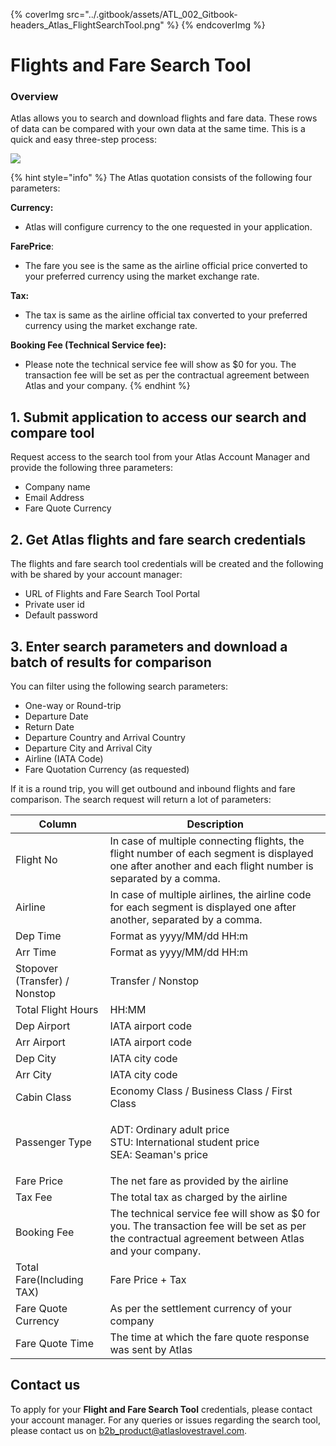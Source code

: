 
{% coverImg src="../.gitbook/assets/ATL_002_Gitbook-headers_Atlas_FlightSearchTool.png" %}
{% endcoverImg %}




# Flights and Fare Search Tool

### Overview

Atlas allows you to search and download flights and fare data. These rows of data can be compared with your own data at the same time. This is a quick and easy three-step process:

![](<http://res.atlaslovestravel.com/gitbook/assets/ATL_002_Flights & Fare Search Tool.png>)

{% hint style="info" %}
The Atlas quotation consists of the following four parameters:

**Currency:**

* Atlas will configure currency to the one requested in your application.

**FarePrice**:

* The fare you see is the same as the airline official price converted to your preferred currency using the market exchange rate.

**Tax:**

* The tax is same as the airline official tax converted to your preferred currency using the market exchange rate.

**Booking Fee (Technical Service fee):**

* Please note the technical service fee will show as $0 for you. The transaction fee will be set as per the contractual agreement between Atlas and your company.
{% endhint %}

## **1.** Submit application to access our search and compare tool

Request access to the search tool from your Atlas Account Manager and provide the following three parameters:

* Company name
* Email Address
* Fare Quote Currency

## 2. Get Atlas flights and fare search credentials

The flights and fare search tool credentials will be created and the following with be shared by your account manager:

* URL of Flights and Fare Search Tool Portal
* Private user id
* Default password

## 3. Enter search parameters and download a batch of results for comparison

You can filter using the following search parameters:

* One-way or Round-trip
* Departure Date
* Return Date
* Departure Country and Arrival Country
* Departure City and Arrival City
* Airline (IATA Code)
* Fare Quotation Currency (as requested)

If it is a round trip, you will get outbound and inbound flights and fare comparison. The search request will return a lot of parameters:



| Column                        | Description                                                                                                                                              |
| ----------------------------- | -------------------------------------------------------------------------------------------------------------------------------------------------------- |
| Flight No                     | In case of multiple connecting flights, the flight number of each segment is displayed one after another and each flight number is separated by a comma. |
| Airline                       | In case of multiple airlines, the airline code for each segment is displayed one after another, separated by a comma.                                    |
| Dep Time                      | Format as yyyy/MM/dd HH:m                                                                                                                                |
| Arr Time                      | Format as yyyy/MM/dd HH:m                                                                                                                                |
| Stopover (Transfer) / Nonstop | Transfer / Nonstop                                                                                                                                       |
| Total Flight Hours            | HH:MM                                                                                                                                                    |
| Dep Airport                   | IATA airport code                                                                                                                                        |
| Arr Airport                   | IATA airport code                                                                                                                                        |
| Dep City                      | IATA city code                                                                                                                                           |
| Arr City                      | IATA city code                                                                                                                                           |
| Cabin Class                   | Economy Class / Business Class / First Class                                                                                                             |
| Passenger Type                | <p>ADT: Ordinary adult price<br>STU: International student price<br>SEA: Seaman's price</p>                                                              |
| Fare Price                    | The net fare as provided by the airline                                                                                                                  |
| Tax Fee                       | The total tax as charged by the airline                                                                                                                  |
| Booking Fee                   | The technical service fee will show as $0 for you. The transaction fee will be set as per the contractual agreement between Atlas and your company.      |
| Total Fare(Including TAX)     | Fare Price + Tax                                                                                                                                         |
| Fare Quote Currency           | As per the settlement currency of your company                                                                                                           |
| Fare Quote Time               | The time at which the fare quote response was sent by Atlas                                                                                              |

## Contact us

To apply for your **Flight and Fare Search Tool** credentials, please contact your account manager. For any queries or issues regarding the search tool, please contact us on b2b_product@atlaslovestravel.com.



